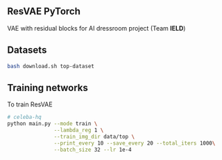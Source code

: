 
## ResVAE PyTorch

VAE with residual blocks for AI dressroom project (Team <strong>IELD</strong>) 

## Datasets 

```bash
bash download.sh top-dataset
```


## Training networks
To train ResVAE

```bash
# celeba-hq
python main.py --mode train \
               --lambda_reg 1 \
               --train_img_dir data/top \
               --print_every 10 --save_every 20 --total_iters 1000\
               --batch_size 32 --lr 1e-4
```
